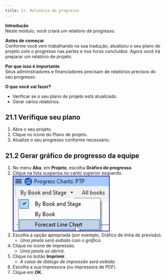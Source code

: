 ```yaml
---
title: 21. Relatório de progresso
---
```


**Introdução**  
Neste módulo, você criará um relatório de progresso.

**Antes de começar**  
Conforme você vem trabalhando na sua tradução, atualizou o seu plano de projeto com o progresso nas partes e nos livros concluídos. Agora você irá preparar um relatório de projeto.

**Por que isso é importante**  
Seus administradores e financiadores precisam de relatórios precisos do seu progresso.

**O que você vai fazer?**
- Verificar se o seu plano de projeto está atualizado.
- Gerar vários relatórios.

## 21.1 Verifique seu plano
1. Abra o seu projeto.
1. Clique no ícone do Plano de projeto.
1. Atualize o seu progresso conforme necessário.

## 21.2 Gerar gráfico de progresso da equipe
1. No menu **Aba**, em **Projeto**, escolha **Gráfico de progresso**.
1. Clique na lista suspensa no canto superior esquerdo.  
   ![wordml://116.png](../media/fa1d3248390ef13abbe36dce13dbd4ec.png)
1. Escolha a opção apropriada (por exemplo, Gráfico de linha de previsão).
    -  *Uma janela será exibida com o gráfico*.
1. Clique no ícone de impressão.
    -  *Uma janela se abrirá*.
1. Clique no botão **Imprimir**.
    -  *A caixa de diálogo de impressão será exibida*.
1. Escolha a sua impressora (ou impressora de PDF).
1. Clique em **OK**.